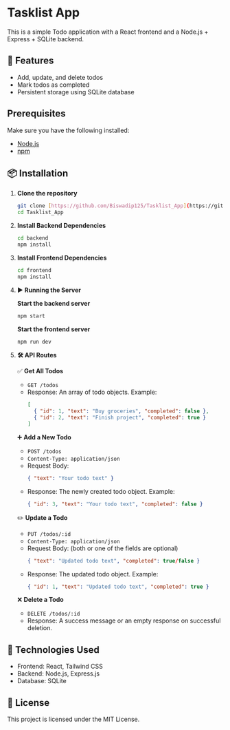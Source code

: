 # Tasklist App

This is a simple Todo application with a React frontend and a Node.js + Express + SQLite backend.

## 📌 Features

- Add, update, and delete todos
- Mark todos as completed
- Persistent storage using SQLite database

## Prerequisites

Make sure you have the following installed:

- [Node.js](https://nodejs.org/)
- [npm](https://www.npmjs.com/)

## 📦 Installation

1.  **Clone the repository**

    ```sh
    git clone [https://github.com/Biswadip125/Tasklist_App](https://github.com/Biswadip125/Tasklist_App)
    cd Tasklist_App
    ```

2.  **Install Backend Dependencies**

    ```sh
    cd backend
    npm install
    ```

3.  **Install Frontend Dependencies**

    ```sh
    cd frontend
    npm install
    ```

4.  ▶️ **Running the Server**

    **Start the backend server**

    ```sh
    npm start
    ```

    **Start the frontend server**

    ```sh
    npm run dev
    ```

5.  **🛠 API Routes**

    ✅ **Get All Todos**

    -   `GET /todos`
    -   Response: An array of todo objects. Example:
        ```json
        [
          { "id": 1, "text": "Buy groceries", "completed": false },
          { "id": 2, "text": "Finish project", "completed": true }
        ]
        ```

    ➕ **Add a New Todo**

    -   `POST /todos`
    -   `Content-Type: application/json`
    -   Request Body:
        ```json
        { "text": "Your todo text" }
        ```
    -   Response: The newly created todo object. Example:
        ```json
        { "id": 3, "text": "Your todo text", "completed": false }
        ```

    ✏️ **Update a Todo**

    -   `PUT /todos/:id`
    -   `Content-Type: application/json`
    -   Request Body: (both or one of the fields are optional)
        ```json
        { "text": "Updated todo text", "completed": true/false }
        ```
    -   Response: The updated todo object. Example:
        ```json
        { "id": 1, "text": "Updated todo text", "completed": true }
        ```

    ❌ **Delete a Todo**

    -   `DELETE /todos/:id`
    -   Response: A success message or an empty response on successful deletion.

## 🔗 Technologies Used

-   Frontend: React, Tailwind CSS
-   Backend: Node.js, Express.js
-   Database: SQLite

## 📜 License

This project is licensed under the MIT License.
